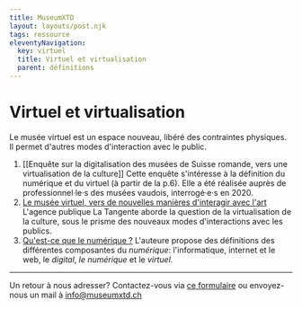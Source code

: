 ```yaml
---
title: MuseumXTD
layout: layouts/post.njk
tags: ressource
eleventyNavigation:
  key: virtuel
  title: Virtuel et virtualisation
  parent: définitions
---
```

# Virtuel et virtualisation
Le musée virtuel est un espace nouveau, libéré des contraintes physiques. Il permet d'autres modes d'interaction avec le public. 

1. [[Enquête sur la digitalisation des musées de Suisse romande, vers une virtualisation de la culture]] 
   Cette enquête s'intéresse à la définition du numérique et du virtuel (à partir de la p.6). Elle a été réalisée auprès de professionnel·le·s des musées vaudois, interrogé·e·s en 2020. 
2. [Le musée virtuel, vers de nouvelles manières d'interagir avec l'art](https://www.latangente.io/inspirations/le-musee-virtuel-vers-de-nouvelles-manieres-d-interagir-avec-l-art)
   L'agence publique La Tangente aborde la question de la virtualisation de la culture, sous le prisme des nouveaux modes d'interactions avec les publics.  
3. [Qu'est-ce que le numérique ?](https://figoblog.org/2019/08/02/quest-ce-que-le-numerique/)
   L'auteure propose des définitions des différentes composantes du *numérique*: l'informatique, internet et le web, le *digital*, *le numérique* et le *virtuel.* 


----

Un retour à nous adresser? Contactez-vous via [ce formulaire](https://6e13e580.sibforms.com/serve/MUIEAEIKAbyrbuyyFoX325xECn_-FivBZ_w7x0x0JbYpdhGzsuc2HGj9na99Qi-uw8VP3LlaySseIFMmGn06hw9TT_scBOc_O9XxUG_bng5Kt2mWawqE07YTXo8aAWewF9lTFwpUqYJAFrhW_PCqbP3aOA2pSb81YneZA4uk68Mjq-w3NvJMhpDPu8-qX5rs0llVsZvxVChtyOsg) ou envoyez-nous un mail à [info@museumxtd.ch](mailto:info@museumxtd.ch?subject=Contact "Envoyer un mail à info@museumxtd.ch")